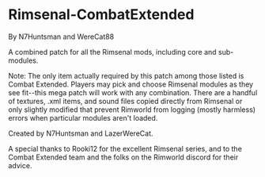 # Rimsenal-CombatExtended
By N7Huntsman and WereCat88

A combined patch for all the Rimsenal mods, including core and sub-modules.

Note: The only item actually required by this patch among those listed is Combat Extended. Players may pick and choose Rimsenal modules as they see fit--this mega patch will work with any combination. There are a handful of textures, .xml items, and sound files copied directly from Rimsenal or only slightly modified that prevent Rimworld from logging (mostly harmless) errors when particular modules aren't loaded.

Created by N7Huntsman and LazerWereCat.

A special thanks to Rooki12 for the excellent Rimsenal series, and to the Combat Extended team and the folks on the Rimworld discord for their advice.
